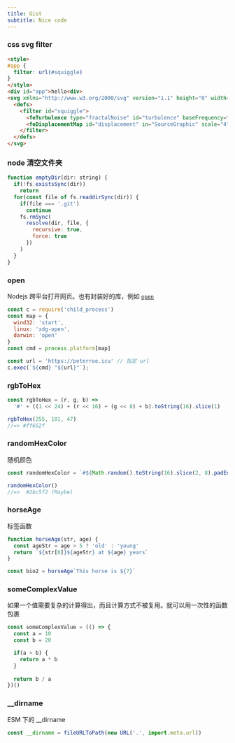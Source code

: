 ```yaml
---
title: Gist
subtitle: Nice code
---
```


### css svg filter



```html
<style>
#app {
  filter: url(#squiggle)
}
</style>
<div id="app">hello<div>
<svg xmlns="http://www.w3.org/2000/svg" version="1.1" height="0" width="0">
  <defs>
    <filter id="squiggle">
      <feTurbulence type="fractalNoise" id="turbulence" baseFrequency=".05" numOctaves="4" />
      <feDisplacementMap id="displacement" in="SourceGraphic" scale="4" />
    </filter>
  </defs>
</svg>
```

### node 清空文件夹

```js
function emptyDir(dir: string) {
  if(!fs.existsSync(dir))
    return
  for(const file of fs.readdirSync(dir)) {
    if(file === '.git')
      continue
    fs.rmSync(
      resolve(dir, file, {
        recursive: true,
        force: true
      })
    )
  }
}
```

### open

Nodejs 跨平台打开网页。也有封装好的库，例如 [`open`](https://github.com/sindresorhus/open)

```js
const c = require('child_process')
const map = {
  wind32: 'start',
  linux: 'xdg-open',
  darwin: 'open'
}
const cmd = process.platform[map]

const url = 'https://peterroe.icu' // 指定 url
c.exec(`${cmd} "${url}"`);
```

### rgbToHex

```js
const rgbToHex = (r, g, b) =>
  '#' + ((1 << 24) + (r << 16) + (g << 8) + b).toString(16).slice(1)

rgbToHex(255, 101, 47)
//=> #ff652f
```

### randomHexColor

随机颜色

```js
const randomHexColor = `#${Math.random().toString(16).slice(2, 8).padEnd(6, '0')}`

randomHexColor()
//=>  #2bc5f2 (Maybe)
```

### horseAge

标签函数

```js
function horseAge(str, age) {
  const ageStr = age > 5 ? 'old' : 'young'
  return `${str[0]}${ageStr} at ${age} years`
}

const bio2 = horseAge`This horse is ${7}`
```

### someComplexValue

如果一个值需要复杂的计算得出，而且计算方式不被复用。就可以用一次性的函数包裹

```js
const someComplexValue = (() => {
  const a = 10
  const b = 20

  if(a > b) {
    return a * b
  }
  
  return b / a
})()
```

### __dirname

ESM 下的 __dirname

```js
const __dirname = fileURLToPath(new URL('.', import.meta.url))
```